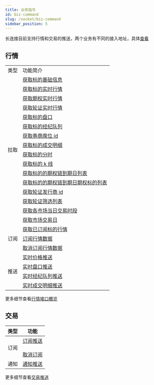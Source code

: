 ```yaml
---
title: 业务指令
id: biz-command
slug: /socket/biz-command
sidebar_position: 5
---
```


长连接目前支持行情和交易的推送，两个业务有不同的接入地址，具体[查看](./hosts)

## 行情

<table>
    <tr>
        <td>类型</td>
        <td>功能简介</td>
    </tr>
    <tr>
        <td rowspan="16">拉取</td>
        <td><a href="../quote/pull/static">获取标的基础信息</a></td>
    </tr>
    <tr>
        <td><a href="../quote/pull/quote">获取标的实时行情</a></td>
    </tr>
    <tr>
        <td><a href="../quote/pull/option-quote">获取期权实时行情</a></td>
    </tr>
    <tr>
        <td><a href="../quote/pull/warrant-quote">获取轮证实时行情</a></td>
    </tr>
    <tr>
        <td><a href="../quote/pull/depth">获取标的盘口</a></td>
    </tr>
    <tr>
        <td><a href="../quote/pull/brokers">获取标的经纪队列</a></td>
    </tr>
    <tr>
        <td><a href="../quote/pull/broker-ids">获取券商席位 id</a></td>
    </tr>
    <tr>
        <td><a href="../quote/pull/trade">获取标的成交明细</a></td>
    </tr>
    <tr>
        <td><a href="../quote/pull/intraday">获取标的分时</a></td>
    </tr>
    <tr>
        <td><a href="../quote/pull/candlestick">获取标的 k 线</a></td>
    </tr>
    <tr>
        <td><a href="../quote/pull/optionchain-date">获取标的的期权链到期日列表</a></td>
    </tr>
    <tr>
        <td><a href="../quote/pull/optionchain-date-strike">获取标的的期权链到期日期权标的列表</a></td>
    </tr>
    <tr>
        <td><a href="../quote/pull/issuer">获取轮证发行商 id</a></td>
    </tr>
    <tr>
        <td><a href="../quote/pull/warrant-filter">获取轮证筛选列表</a></td>
    </tr>
    <tr>
        <td><a href="../quote/pull/trade-session">获取各市场当日交易时段</a></td>
    </tr>
    <tr>
        <td><a href="../quote/pull/trade-day">获取市场交易日</a></td>
    </tr>
    <tr>
        <td rowspan="3">订阅</td>
        <td><a href="../quote/subscribe/subscription">获取已订阅标的行情</a></td>
    </tr>
    <tr>
        <td><a href="../quote/subscribe/subscribe">订阅行情数据</a></td>
    </tr>
    <tr>
        <td><a href="../quote/subscribe/unsubscribe">取消订阅行情数据</a></td>
    </tr>
    <tr>
        <td rowspan="4">推送</td>
        <td><a href="../quote/push/quote">实时价格推送</a></td>
    </tr>
    <tr>
        <td><a href="../quote/push/depth">实时盘口推送</a></td>
    </tr>
    <tr>
        <td><a href="../quote/push/broker">实时经纪队列推送</a></td>
    </tr>
    <tr>
        <td><a href="../quote/push/trade">实时成交明细推送</a></td>
    </tr>
</table>

更多细节查看[行情接口概览](../quote/overview#行情接口概览)

## 交易

| 类型 | 功能                                                                                     |
| ---- | ---------------------------------------------------------------------------------------- |
| 订阅 | [订阅推送](../trade/trade-push#订阅) <br/><br/> [取消订阅](../trade/trade-push#取消订阅) |
| 通知 | [通知推送](../trade/trade-push#通知推送)                                                 |

更多细节查看[交易推送](../trade/trade-push)

